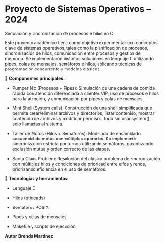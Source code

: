 # Proyecto de Sistemas Operativos – 2024
Simulación y sincronización de procesos e hilos en C

Este proyecto académico tiene como objetivo experimentar con conceptos clave de sistemas operativos, tales como la planificación de procesos, sincronización de hilos, comunicación entre procesos y gestión de memoria. 
Se implementaron distintas soluciones en lenguaje C utilizando pipes, colas de mensajes, semáforos e hilos, aplicando técnicas de programación concurrente y modelos clásicos.

**🧪 Componentes principales:** 

  - Pumper Nic (Procesos + Pipes): Simulación de una cadena de comida rápida con atención diferenciada a clientes VIP, uso de procesos e hilos para la atención, y comunicación por pipes y colas de mensajes.

  - Mini Shell (System calls): Construcción de una shell simplificada que permite crear/eliminar archivos y directorios, listar contenido, mostrar contenido de archivos y modificar permisos, todo sin usar system(), solo llamadas al sistema.

  - Taller de Motos (Hilos + Semáforos): Modelado de ensamblado secuencial de motos con múltiples operarios. Se implementó sincronización estricta por turnos utilizando semáforos, garantizando exclusión mutua y orden correcto de las etapas.

  - Santa Claus Problem: Resolución del clásico problema de sincronización con múltiples hilos y condiciones de prioridad entre elfos y renos, priorizando eficiencia en el uso de semáforos.

**🔧 Tecnologías y herramientas:**
  - Lenguaje C

  - Hilos (pthreads)

  - Semáforos POSIX

  - Pipes y colas de mensajes

  - Makefile y scripts de ejecución

**Autor**
**Brenda Martinez**
